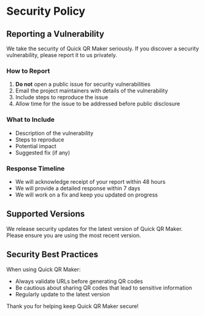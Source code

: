 # Security Policy

## Reporting a Vulnerability

We take the security of Quick QR Maker seriously. If you discover a security vulnerability, please report it to us privately.

### How to Report

1. **Do not** open a public issue for security vulnerabilities
2. Email the project maintainers with details of the vulnerability
3. Include steps to reproduce the issue
4. Allow time for the issue to be addressed before public disclosure

### What to Include

- Description of the vulnerability
- Steps to reproduce
- Potential impact
- Suggested fix (if any)

### Response Timeline

- We will acknowledge receipt of your report within 48 hours
- We will provide a detailed response within 7 days
- We will work on a fix and keep you updated on progress

## Supported Versions

We release security updates for the latest version of Quick QR Maker. Please ensure you are using the most recent version.

## Security Best Practices

When using Quick QR Maker:

- Always validate URLs before generating QR codes
- Be cautious about sharing QR codes that lead to sensitive information
- Regularly update to the latest version

Thank you for helping keep Quick QR Maker secure!
